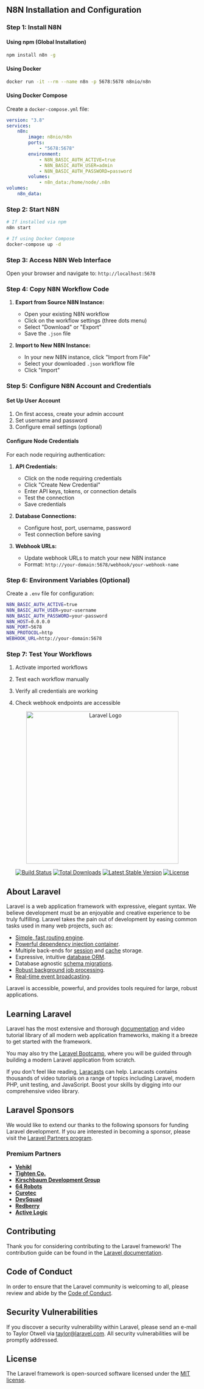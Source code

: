 <!-- Configure N8N -->

## N8N Installation and Configuration

### Step 1: Install N8N

#### Using npm (Global Installation)

```bash
npm install n8n -g
```

#### Using Docker

```bash
docker run -it --rm --name n8n -p 5678:5678 n8nio/n8n
```

#### Using Docker Compose

Create a `docker-compose.yml` file:

```yaml
version: "3.8"
services:
    n8n:
        image: n8nio/n8n
        ports:
            - "5678:5678"
        environment:
            - N8N_BASIC_AUTH_ACTIVE=true
            - N8N_BASIC_AUTH_USER=admin
            - N8N_BASIC_AUTH_PASSWORD=password
        volumes:
            - n8n_data:/home/node/.n8n
volumes:
    n8n_data:
```

### Step 2: Start N8N

```bash
# If installed via npm
n8n start

# If using Docker Compose
docker-compose up -d
```

### Step 3: Access N8N Web Interface

Open your browser and navigate to: `http://localhost:5678`

### Step 4: Copy N8N Workflow Code

1. **Export from Source N8N Instance:**

    - Open your existing N8N workflow
    - Click on the workflow settings (three dots menu)
    - Select "Download" or "Export"
    - Save the `.json` file

2. **Import to New N8N Instance:**
    - In your new N8N instance, click "Import from File"
    - Select your downloaded `.json` workflow file
    - Click "Import"

### Step 5: Configure N8N Account and Credentials

#### Set Up User Account

1. On first access, create your admin account
2. Set username and password
3. Configure email settings (optional)

#### Configure Node Credentials

For each node requiring authentication:

1. **API Credentials:**

    - Click on the node requiring credentials
    - Click "Create New Credential"
    - Enter API keys, tokens, or connection details
    - Test the connection
    - Save credentials

2. **Database Connections:**

    - Configure host, port, username, password
    - Test connection before saving

3. **Webhook URLs:**
    - Update webhook URLs to match your new N8N instance
    - Format: `http://your-domain:5678/webhook/your-webhook-name`

### Step 6: Environment Variables (Optional)

Create a `.env` file for configuration:

```bash
N8N_BASIC_AUTH_ACTIVE=true
N8N_BASIC_AUTH_USER=your-username
N8N_BASIC_AUTH_PASSWORD=your-password
N8N_HOST=0.0.0.0
N8N_PORT=5678
N8N_PROTOCOL=http
WEBHOOK_URL=http://your-domain:5678
```

### Step 7: Test Your Workflows

1. Activate imported workflows
2. Test each workflow manually
3. Verify all credentials are working

4. Check webhook endpoints are accessible
 <p align="center"><a href="https://laravel.com" target="_blank"><img src="https://raw.githubusercontent.com/laravel/art/master/logo-lockup/5%20SVG/2%20CMYK/1%20Full%20Color/laravel-logolockup-cmyk-red.svg" width="400" alt="Laravel Logo"></a></p>

<p align="center">
<a href="https://github.com/laravel/framework/actions"><img src="https://github.com/laravel/framework/workflows/tests/badge.svg" alt="Build Status"></a>
<a href="https://packagist.org/packages/laravel/framework"><img src="https://img.shields.io/packagist/dt/laravel/framework" alt="Total Downloads"></a>
<a href="https://packagist.org/packages/laravel/framework"><img src="https://img.shields.io/packagist/v/laravel/framework" alt="Latest Stable Version"></a>
<a href="https://packagist.org/packages/laravel/framework"><img src="https://img.shields.io/packagist/l/laravel/framework" alt="License"></a>
</p>

## About Laravel

Laravel is a web application framework with expressive, elegant syntax. We believe development must be an enjoyable and creative experience to be truly fulfilling. Laravel takes the pain out of development by easing common tasks used in many web projects, such as:

-   [Simple, fast routing engine](https://laravel.com/docs/routing).
-   [Powerful dependency injection container](https://laravel.com/docs/container).
-   Multiple back-ends for [session](https://laravel.com/docs/session) and [cache](https://laravel.com/docs/cache) storage.
-   Expressive, intuitive [database ORM](https://laravel.com/docs/eloquent).
-   Database agnostic [schema migrations](https://laravel.com/docs/migrations).
-   [Robust background job processing](https://laravel.com/docs/queues).
-   [Real-time event broadcasting](https://laravel.com/docs/broadcasting).

Laravel is accessible, powerful, and provides tools required for large, robust applications.

## Learning Laravel

Laravel has the most extensive and thorough [documentation](https://laravel.com/docs) and video tutorial library of all modern web application frameworks, making it a breeze to get started with the framework.

You may also try the [Laravel Bootcamp](https://bootcamp.laravel.com), where you will be guided through building a modern Laravel application from scratch.

If you don't feel like reading, [Laracasts](https://laracasts.com) can help. Laracasts contains thousands of video tutorials on a range of topics including Laravel, modern PHP, unit testing, and JavaScript. Boost your skills by digging into our comprehensive video library.

## Laravel Sponsors

We would like to extend our thanks to the following sponsors for funding Laravel development. If you are interested in becoming a sponsor, please visit the [Laravel Partners program](https://partners.laravel.com).

### Premium Partners

-   **[Vehikl](https://vehikl.com)**
-   **[Tighten Co.](https://tighten.co)**
-   **[Kirschbaum Development Group](https://kirschbaumdevelopment.com)**
-   **[64 Robots](https://64robots.com)**
-   **[Curotec](https://www.curotec.com/services/technologies/laravel)**
-   **[DevSquad](https://devsquad.com/hire-laravel-developers)**
-   **[Redberry](https://redberry.international/laravel-development)**
-   **[Active Logic](https://activelogic.com)**

## Contributing

Thank you for considering contributing to the Laravel framework! The contribution guide can be found in the [Laravel documentation](https://laravel.com/docs/contributions).

## Code of Conduct

In order to ensure that the Laravel community is welcoming to all, please review and abide by the [Code of Conduct](https://laravel.com/docs/contributions#code-of-conduct).

## Security Vulnerabilities

If you discover a security vulnerability within Laravel, please send an e-mail to Taylor Otwell via [taylor@laravel.com](mailto:taylor@laravel.com). All security vulnerabilities will be promptly addressed.

## License

The Laravel framework is open-sourced software licensed under the [MIT license](https://opensource.org/licenses/MIT).
